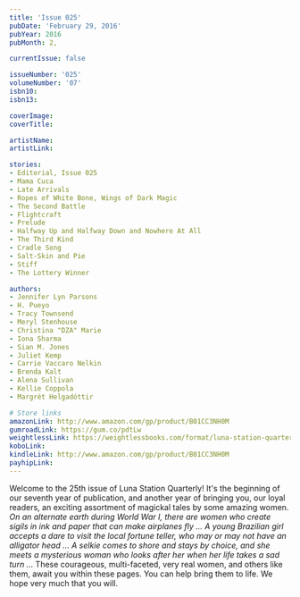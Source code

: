 ```yaml
---
title: 'Issue 025'
pubDate: 'February 29, 2016'
pubYear: 2016
pubMonth: 2,

currentIssue: false

issueNumber: '025'
volumeNumber: '07'
isbn10: 
isbn13: 

coverImage: 
coverTitle: 

artistName: 
artistLink: 

stories:
- Editorial, Issue 025
- Mama Cuca
- Late Arrivals
- Ropes of White Bone, Wings of Dark Magic
- The Second Battle
- Flightcraft
- Prelude
- Halfway Up and Halfway Down and Nowhere At All
- The Third Kind
- Cradle Song
- Salt-Skin and Pie
- Stiff
- The Lottery Winner

authors:
- Jennifer Lyn Parsons
- H. Pueyo
- Tracy Townsend
- Meryl Stenhouse
- Christina "DZA" Marie
- Iona Sharma
- Sian M. Jones
- Juliet Kemp
- Carrie Vaccaro Nelkin
- Brenda Kalt
- Alena Sullivan
- Kellie Coppola
- Margrét Helgadóttir

# Store links
amazonLink: http://www.amazon.com/gp/product/B01CC3NH0M
gumroadLink: https://gum.co/pdtLw
weightlessLink: https://weightlessbooks.com/format/luna-station-quarterly-issue-25/
koboLink: 
kindleLink: http://www.amazon.com/gp/product/B01CC3NH0M
payhipLink: 
---
```


Welcome to the 25th issue of Luna Station Quarterly! It's the beginning of our seventh year of publication, and another year of bringing you, our loyal readers, an exciting assortment of magickal tales by some amazing women.
<em>On an alternate earth during World War I, there are women who create sigils in ink and paper that can make airplanes fly ...</em>
<em>A young Brazilian girl accepts a dare to visit the local fortune teller, who may or may not have an alligator head ...</em>
<em>A selkie comes to shore and stays by choice, and she meets a mysterious woman who looks after her when her life takes a sad turn ...</em>
These courageous, multi-faceted, very real women, and others like them, await you within these pages. You can help bring them to life. We hope very much that you will.

